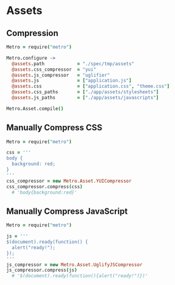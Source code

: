 # Assets

## Compression

``` coffeescript
Metro = require("metro")

Metro.configure ->
  @assets.path            = "./spec/tmp/assets"
  @assets.css_compressor  = "yui"
  @assets.js_compressor   = "uglifier"
  @assets.js              = ["application.js"]
  @assets.css             = ["application.css", "theme.css"]
  @assets.css_paths       = ["./app/assets/stylesheets"]
  @assets.js_paths        = ["./app/assets/javascripts"]

Metro.Asset.compile()
```

## Manually Compress CSS

``` coffeescript
Metro = require("metro")

css = '''
body {
  background: red;
}
'''
css_compressor = new Metro.Asset.YUICompressor
css_compressor.compress(css)
  # 'body{background:red}'
```

## Manually Compress JavaScript

``` coffeescript
Metro = require("metro")

js = '''
$(document).ready(function() {
  alert("ready!");
});
'''
js_compressor = new Metro.Asset.UglifyJSCompressor
js_compressor.compress(js)
  # '$(document).ready(function(){alert("ready!")})'

```
